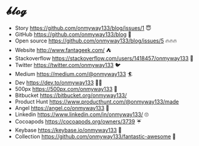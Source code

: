 # 𝓫𝓵𝓸𝓰

- Story https://github.com/onmyway133/blog/issues/1 😇
- GitHub https://github.com/onmyway133/blog 🚀
- Open source https://github.com/onmyway133/blog/issues/5 🔥🔥🔥
- Website http://www.fantageek.com/ ⛺️
- Stackoverflow https://stackoverflow.com/users/1418457/onmyway133 🤘
- Twitter https://twitter.com/onmyway133 🐦
- Medium https://medium.com/@onmyway133 🏄
- Dev https://dev.to/onmyway133 👨‍💻
- 500px https://500px.com/onmyway133 📸
- Bitbucket https://bitbucket.org/onmyway133/
- Product Hunt https://www.producthunt.com/@onmyway133/made
- Angel https://angel.co/onmyway133 👼
- Linkedin https://www.linkedin.com/in/onmyway133/ 🙄
- Cocoapods https://cocoapods.org/owners/3739 ☔️
- Keybase https://keybase.io/onmyway133 🔑
- Collection https://github.com/onmyway133/fantastic-awesome 🌟
